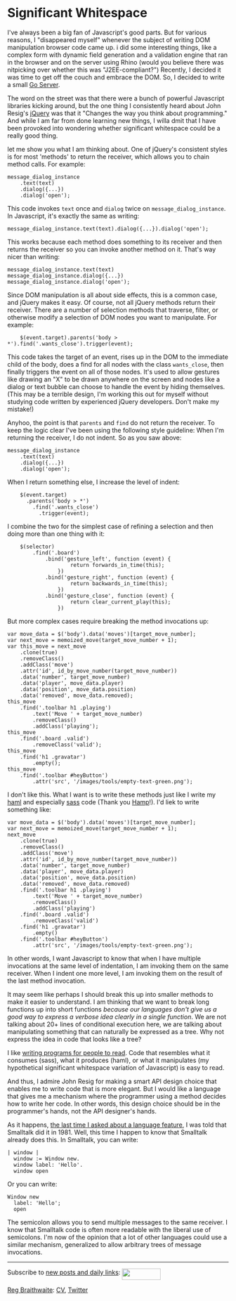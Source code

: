 Significant Whitespace
======================

I've always been a big fan of Javascript's good parts. But for various reasons, I "disappeared myself" whenever the subject of writing DOM manipulation browser code came up. i did some interesting things, like a complex form with dynamic field generation and a validation engine that ran in the browser and on the server using Rhino (would you believe there was nitpicking over whether this was "J2EE-compliant?") Recently, I decided it was time to get off the couch and embrace the DOM. So, I decided to write a small [Go Server](http://github.com/raganwald/go "raganwald's go at master - GitHub").

The word on the street was that there were a bunch of powerful Javascript libraries kicking around, but the one thing I consistently heard about John Resig's [jQuery](http://jquery.com/ "jQuery: The Write Less, Do More, JavaScript Library") was that it "Changes the way you think about programming." And while I am far from done learning new things, I willa dmit that I have been provoked into wondering whether significant whitespace could be a really good thing.

let me show you what I am thinking about. One of jQuery's consistent styles is for most 'methods' to return the receiver, which allows you to chain method calls. For example:

    message_dialog_instance
    	.text(text)
    	.dialog({...})
    	.dialog('open');

This code invokes `text` once and `dialog` twice on `message_dialog_instance`. In Javascript, it's exactly the same as writing:

    message_dialog_instance.text(text).dialog({...}).dialog('open');
    
This works because each method does something to its receiver and then returns the receiver so you can invoke another method on it. That's way nicer than writing:

    message_dialog_instance.text(text)
    message_dialog_instance.dialog({...})
    message_dialog_instance.dialog('open');
    
Since DOM manipulation is all about side effects, this is a common case, and jQuery makes it easy. Of course, not all jQuery methods return their receiver. There are a number of selection methods that traverse, filter, or otherwise modify a selection of DOM nodes you want to manipulate. For example:

		$(event.target).parents('body > *').find('.wants_close').trigger(event);
					
This code takes the target of an event, rises up in the DOM to the immediate child of the body, does a find for all nodes with the class `wants_close`, then finally triggers the event on all of those nodes. It's used to allow gestures like drawing an "X" to be drawn anywhere on the screen and nodes like a dialog or text bubble can choose to handle the event by hiding themselves. (This may be a terrible design, I'm working this out for myself without studying code written by experienced jQuery developers. Don't make my mistake!)

Anyhoo, the point is that `parents` and `find` do not return the receiver. To keep the logic clear I've been using the following style guideline: When I'm returning the receiver, I do not indent. So as you saw above:

    message_dialog_instance
    	.text(text)
    	.dialog({...})
    	.dialog('open');
    	
When I return something else, I increase the level of indent:

		$(event.target)
		  .parents('body > *')
		    .find('.wants_close')
		      .trigger(event);
		      
I combine the two for the simplest case of refining a selection and then doing more than one thing with it:

		$(selector)
			.find('.board')
				.bind('gesture_left', function (event) {
						return forwards_in_time(this);
					})
				.bind('gesture_right', function (event) {
						return backwards_in_time(this);
					})
				.bind('gesture_close', function (event) {
						return clear_current_play(this);
					})

But more complex cases require breaking the method invocations up:

    var move_data = $('body').data('moves')[target_move_number];
    var next_move = memoized_move(target_move_number + 1);
    var this_move = next_move
    	.clone(true)
    	.removeClass()
    	.addClass('move')
    	.attr('id', id_by_move_number(target_move_number))
    	.data('number', target_move_number)
    	.data('player', move_data.player)
    	.data('position', move_data.position)
    	.data('removed', move_data.removed);
    this_move
    	.find('.toolbar h1 .playing')
    		.text('Move ' + target_move_number)
    		.removeClass()
    		.addClass('playing');
    this_move
    	.find('.board .valid')
    		.removeClass('valid');
    this_move
    	.find('h1 .gravatar')
    		.empty();
    this_move
    	.find('.toolbar #heyButton')
    		.attr('src', '/images/tools/empty-text-green.png');

I don't like this. What I want is to write these methods just like I write my [haml](http://haml-lang.com/) and especially [sass](http://sass-lang.com/ "Sass - Syntactically Awesome Stylesheets") code (Thank you [Hamp](http://hamptoncatlin.com/ "Hampton Catlin | Ruby, Haml, Wikipedia, iPhone Development")!). I'd liek to write something like:

    var move_data = $('body').data('moves')[target_move_number];
    var next_move = memoized_move(target_move_number + 1);
    next_move
    	.clone(true)
    	.removeClass()
    	.addClass('move')
    	.attr('id', id_by_move_number(target_move_number))
    	.data('number', target_move_number)
    	.data('player', move_data.player)
    	.data('position', move_data.position)
    	.data('removed', move_data.removed)
    	.find('.toolbar h1 .playing')
    		.text('Move ' + target_move_number)
    		.removeClass()
    		.addClass('playing')
    	.find('.board .valid')
    		.removeClass('valid')
    	.find('h1 .gravatar')
    		.empty()
    	.find('.toolbar #heyButton')
    		.attr('src', '/images/tools/empty-text-green.png');

In other words, I want Javascript to know that when I have multiple invocations at the same level of indentation, I am invoking them on the same receiver. When I indent one more level, I am invoking them on the result of the last method invocation.

It may seem like perhaps I should break this up into smaller methods to make it easier to understand. I am thinking that we want to break long functions up into short functions *because our languages don't give us a good way to express a verbose idea clearly in a single function*. We are not talking about 20+ lines of conditional execution here, we are talking about manipulating something that can naturally be expressed as a tree. Why not express the idea in code that looks like a tree?

I like [writing programs for people to read](http://weblog.raganwald.com/2007/04/writing-programs-for-people-to-read.html). Code that resembles what it consumes (sass), what it produces (haml), or what it manipulates (my hypothetical significant whitespace variation of Javascript) is easy to read.

And thus, I admire John Resig for making a smart API design choice that enables me to write code that is more elegant. But I would like a language that gives me a mechanism where the programmer using a method decides how to write her code. In other words, this design choice should be in the programmer's hands, not the API designer's hands.

As it happens, [the last time I asked about a language feature](http://github.com/raganwald/homoiconic/blob/master/2010/01/beautiful_failure.markdown "Beautiful Failure"), I was told that Smalltalk did it in 1981. Well, this time I happen to know that Smalltalk already does this. In Smalltalk, you can write:

    | window |
      window := Window new.
      window label: 'Hello'.
      window open

Or you can write:

    Window new
      label: 'Hello';
      open
      
The semicolon allows you to send multiple messages to the same receiver. I know that Smalltalk code is often more readable with the liberal use of semicolons. I'm now of the opinion that a lot of other languages could use a similar mechanism, generalized to allow arbitrary trees of message invocations.

----
	
Subscribe to [new posts and daily links](http://feeds.feedburner.com/raganwald "raganwald's rss feed"): <a href="http://feeds.feedburner.com/raganwald"><img src="http://feeds.feedburner.com/~fc/raganwald?bg=&amp;fg=&amp;anim=" height="26" width="88" style="border:0" alt="" align="top"/></a>

[Reg Braithwaite](http://reginald.braythwayt.com): [CV](http://reginald.braythwayt.com/RegBraithwaiteDev0110_en_US.pdf ""), [Twitter](http://twitter.com/raganwald)